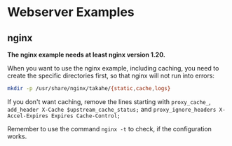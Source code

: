 Webserver Examples
==================

nginx
-----

**The nginx example needs at least nginx version 1.20.**

When you want to use the nginx example, including caching, you need to create the specific directories first, so that nginx will not run into errors:

```bash
mkdir -p /usr/share/nginx/takahe/{static,cache,logs}
```

If you don't want caching, remove the lines starting with `proxy_cache_`, `add_header X-Cache $upstream_cache_status;` and `proxy_ignore_headers X-Accel-Expires Expires Cache-Control;`  

Remember to use the command `nginx -t` to check, if the configuration works.